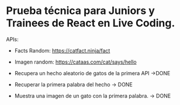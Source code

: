 # Prueba técnica para Juniors y Trainees de React en Live Coding.

APIs:

- Facts Random: https://catfact.ninja/fact
- Imagen random: https://cataas.com/cat/says/hello

- Recupera un hecho aleatorio de gatos de la primera API ->DONE
- Recuperar la primera palabra del hecho -> DONE
- Muestra una imagen de un gato con la primera palabra. -> DONE